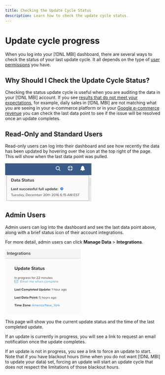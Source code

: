 ```yaml
---
title: Checking the Update Cycle Status
description: Learn how to check the update cycle status. 
---
```

# Update cycle progress

When you log into your [!DNL MBI] dashboard, there are several ways to check the status of your last update cycle. It all depends on the type of [user permissions](../administrator/user-management/user-management.md) you have.

## Why Should I Check the Update Cycle Status?

Checking the status update cycle is useful when you are auditing the data in your [!DNL MBI] account. If you see [results that do not meet your expectations](../data-analyst/data-warehouse-mgr/data-and-updates-faq.md), for example, daily sales in [!DNL MBI] are not matching what you are seeing in your e-commerce platform or in your [Google e-commerce revenue](https://support.magento.com/hc/en-us/articles/360016505232) you can check the last data point to see if the issue will be resolved once an update completes.

## Read-Only and Standard Users

Read-only users can log into their dashboard and see how recently the data has been updated by hovering over the icon at the top right of the page. This will show when the last data point was pulled.

![](../../mbi/assets/last-success-data.png)

## Admin Users

Admin users can log into the dashboard and see the last data point above, along with a brief status icon of their account integrations.

For more detail, admin users can click **Manage Data** > **Integrations**.

![](../../mbi/assets/detail-manage-data-integrations.png)

This page will show you the current update status and the time of the last completed update.

If an update is currently in progress, you will see a link to request an email notification once the update completes.

If an update is not in progress, you see a link to force an update to start. Note that if you have blackout hours (time when you do not want [!DNL MBI] to update your data) set, forcing an update will start an update cycle that does not respect the limitations of those blackout hours.

